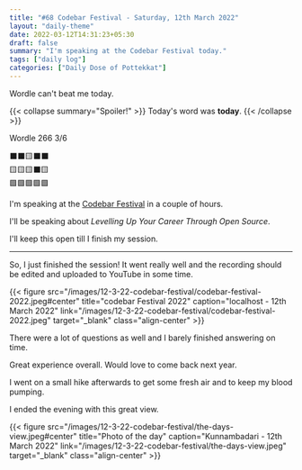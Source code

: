 ```yaml
---
title: "#68 Codebar Festival - Saturday, 12th March 2022"
layout: "daily-theme"
date: 2022-03-12T14:31:23+05:30
draft: false
summary: "I'm speaking at the Codebar Festival today."
tags: ["daily log"]
categories: ["Daily Dose of Pottekkat"]
---
```


Wordle can't beat me today.

{{< collapse summary="Spoiler!" >}}
Today's word was **today**.
{{< /collapse >}}

Wordle 266 3/6

⬛⬛🟨⬛⬛\
🟨🟨🟨⬛🟨\
🟩🟩🟩🟩🟩

I'm speaking at the [Codebar Festival](https://hopin.com/events/codebar-festival-2022) in a couple of hours.

I'll be speaking about _Levelling Up Your Career Through Open Source_.

I'll keep this open till I finish my session.

---

So, I just finished the session! It went really well and the recording should be edited and uploaded to YouTube in some time.

{{< figure src="/images/12-3-22-codebar-festival/codebar-festival-2022.jpeg#center" title="codebar Festival 2022" caption="localhost - 12th March 2022" link="/images/12-3-22-codebar-festival/codebar-festival-2022.jpeg" target="_blank" class="align-center" >}}

There were a lot of questions as well and I barely finished answering on time.

Great experience overall. Would love to come back next year.

I went on a small hike afterwards to get some fresh air and to keep my blood pumping.

I ended the evening with this great view.

{{< figure src="/images/12-3-22-codebar-festival/the-days-view.jpeg#center" title="Photo of the day" caption="Kunnambadari - 12th March 2022" link="/images/12-3-22-codebar-festival/the-days-view.jpeg" target="_blank" class="align-center" >}}

